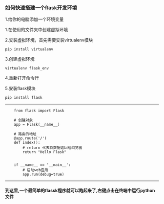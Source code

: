 <h3>如何快速搭建一个flask开发环境</h3>
<p>1.给你的电脑添加一个环境变量<p>
<p>1.在使用的文件夹中创建虚拟环境</p>
 <p>2.安装虚拟环境，首先需要安装virtualenv模块</p>
 
    pip install virtualenv
    
 <p>3.创建虚拟环境</p>
 
    virtualenv flask_env
    
<p>4.重新打开命令行</p>
<p>5.安装flask模块</p>

    pip install flask
   
<hr>

    
        from flask import Flask
        
        # 创建对象
        app = Flask(__name__)

        # 路由的地址
        @app.route('/')
        def index():
            # return 代表将数据返回给浏览器
            return "Hello Flask"


        if __name__ == '__main__':
            # 启动web应用
            app.run(debug=true)

<hr>
<h4>到这里,一个最简单的flassk程序就可以跑起来了,右键点击在终端中运行python文件</h4>
